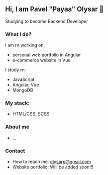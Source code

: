 ## Hi, I am Pavel "Payaa" Olysar 👋

Studying to become Backend Developer

### What I do?
I am rn working on:
-  personal web portfolio in Angular
-  e-commerce website in Vue

I study rn: 
- JavaScript
- Angular, Vue
- MongoDB

### My stack:
- HTML/CSS, SCSS

### About me

- ...

### Contact

- How to reach me: olysarp@gmail.com
- Website portfolio: Will be added soon!!!
